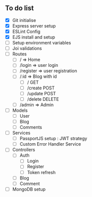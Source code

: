 ## To do list

 - [x] Git initialise
 - [x] Express server setup
 - [x] ESLint Config
 - [x] EJS install and setup
 - [ ] Setup environment variables
 - [ ] Joi validations
 - [ ] Routes
     - [ ] / => Home
     - [ ] /login => user login
     - [ ] /register => user registration
     - [ ] /:id => Blog with id
         - [ ] / GET
         - [ ] /create POST
         - [ ] /update POST
         - [ ] /delete DELETE
     - [ ] /admin => Admin
 - [ ] Models
     - [ ] User
     - [ ] Blog
     - [ ] Comments
 - [ ] Services
     - [ ] PassportJS setup : JWT strategy
     - [ ] Custom Error Handler Service
 - [ ] Controllers
     - [ ] Auth
        - [ ] Login
        - [ ] Register
        - [ ] Token refresh
     - [ ] Blog
     - [ ] Comment
 - [ ] MongoDB setup
